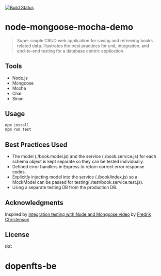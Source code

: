 [![Build Status](https://travis-ci.org/bdcorps/node-mongoose-mocha.svg?branch=master)](https://travis-ci.org/bdcorps/node-mongoose-mocha)

# node-mongoose-mocha-demo

> Super simple CRUD web application for saving and retrieving books related data. Illustrates the best practices for unit, integration, and end-to-end testing for a database centric application.

## Tools

- Node.js
- Mongoose
- Mocha
- Chai
- Sinon

## Usage

```js
npm install
npm run test
```

## Best Practices Used

- The model (./book.model.js) and the service (./book.service.js) for each schema object is kept separate so they can be tested individually.
- Defined error handlers in Express to return correct error response codes.
- Explicitly injecting model into the service (./book/index.js) so a MockModel can be passed for testing(./test/book.service.test.js).
- Using a separate testing DB from the production DB.

## Acknowledgments

Inspired by [Integration testing with Node and Mongoose video](https://www.youtube.com/watch?v=ACzMbQEq_tw) by [Fredrik Christenson](https://github.com/fChristenson)

## License

ISC
# dopenfts-be
